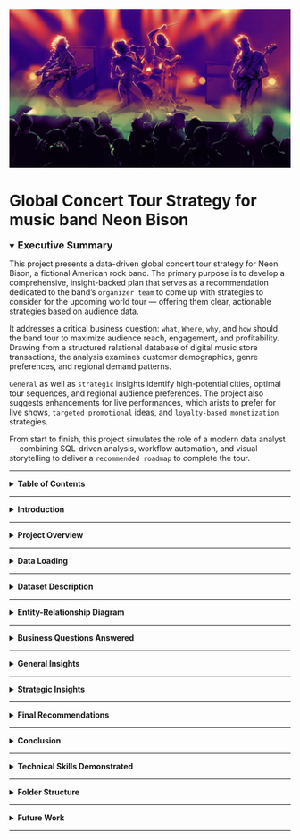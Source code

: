 <img src="Rock-Band-Project.jpg" alt="Neon Bison Global Tour Banner" style="width:100%; max-height:400px; object-fit:cover;" />

# Global Concert Tour Strategy for music band Neon Bison

<details open>
<summary><strong><span style="font-size: 1.25em;">Executive Summary</span></strong></summary>

This project presents a data-driven global concert tour strategy for Neon Bison, a fictional American rock band. The primary purpose is to develop a comprehensive, insight-backed plan that serves as a recommendation dedicated to the band’s `organizer team` to come up with strategies to consider for the upcoming world tour — offering them clear, actionable strategies based on audience data.

It addresses a critical business question: `what`, `Where`, `why`, and `how` should the band tour to maximize audience reach, engagement, and profitability. Drawing from a structured relational database of digital music store transactions, the analysis examines customer demographics, genre preferences, and regional demand patterns.

`General` as well as `strategic` insights identify high-potential cities, optimal tour sequences, and regional audience preferences. The project also suggests enhancements for live performances, which arists to prefer for live shows, `targeted promotional` ideas, and `loyalty-based monetization` strategies.

From start to finish, this project simulates the role of a modern data analyst — combining SQL-driven analysis, workflow automation, and visual storytelling to deliver a `recommended roadmap` to complete the tour.

</details>

---

<details>
<summary><strong>Table of Contents</strong></summary>

- [Introduction](#introduction)
- [Project Overview](#project-overview)  
- [Data Loading](#data-loading)  
- [Dataset Description](#dataset-description)  
- [Entity-Relationship Diagram](#entity-relationship-diagram)  
- [Business Questions Answered](#business-questions-answered)  
- [General Insights](#general-insights)  
- [Strategic Insights](#strategic-insights)
- [Final Recommendations](#final-recommendations)
- [Technical Skills Demonstrated](#technical-skills-demonstrated)
- [Conclusion](#conclusion)  
- [Folder Structure](#folder-structure)
- [Future Work](#future-work)

</details>

---

<a id="introduction"></a>
<details>
<summary><strong>
Introduction</strong></summary>

A data-driven analytics project focused on designing the **optimal global concert tour strategy** for *Neon Bison*, a fictional American rock band. Using real-world digital music store data, this project uncovers customer spending patterns, genre preferences, and high-potential cities — enabling smart tour scheduling, geo-targeted promotions, and fan engagement strategies.

The **primary purpose** of this project is to have a recommended features to optimize the characteristics and planning of an upcoming world tour to be more **effective**, **profitable**, and **entertaining**.

This project simulates a real-world music business scenario and demonstrates how structured SQL analysis can be used to make **profitable touring decisions**.

</details>

---

<a id="project-overview"></a>
<details>
<summary><strong>Project Overview</strong></summary>

**Business Objective**  
To design a profitable, data-backed concert tour for *Neon Bison* by identifying the most promising countries, cities, and fan segments across the world.

**Background**  
*Neon Bison*, an emerging American rock band, is planning its next international concert tour. Instead of relying solely on intuition or past performance, the management team aims to use transactional music store data to understand where their strongest and most valuable fan bases are located.

**Analytical Approach**  
Using structured SQL queries on a relational database that mirrors a global digital music platform, this project analyzes:

- Countries and cities with the highest music-related revenue  
- Top-spending customers and their geographic concentration  
- Regional dominance of music genres, especially Rock  
- Commercial performance of artists and albums by market  
- Customer behavior insights across genre and format preferences  

**Outcome**  
The analysis results in a strategic roadmap for Neon Bison’s global concert tour. By aligning their performance schedule with high-revenue markets and loyal fan clusters, the band can maximize ticket sales, merchandising opportunities, and marketing efficiency.

</details>




---

<a id="data-loading"></a>
<details>
<summary><strong>Data Loading</strong></summary>

This section demonstrates how the dataset was imported and loaded to `PostgreSQL` database locally before our analysis. First a database was created and then we used automation for uploading the .CSV files using `Python` on the `Jupyter Notebook`. We used the `SQLAlchemy` library to import the functions to have the files path and do the task for us. 


<div style="padding-left: 5em;">
  <details open>
    <summary><strong>Snapshot of Data Loading onto database using Python (click to open)</strong></summary>
    <img src="validation/loading_onto_batabase.png" alt="ABCDE">
  </details>
</div>


You can preview the automation steps in action here:  
🎥 **[Watch the video on YouTube](https://youtu.be/SzcM7h5wIxY?si=QEMQKyq-n09Kvpln)** (right-click or Ctrl+Click to open in a new tab)

[![Watch the video](https://img.youtube.com/vi/SzcM7h5wIxY/0.jpg)](https://youtu.be/SzcM7h5wIxY?si=QEMQKyq-n09Kvpln)

---

Additionally, a local copy of the video is included in the repository:

<video width="100%" height="400" controls>
  <source src="validation/data_loading.mp4" type="video/mp4">
  Your browser does not support the video tag.
</video>

</details>


---

<a id="dataset-description"></a>
<details>
<summary><strong>Dataset Description</strong></summary>

The dataset resembles a digital music store with the following key tables:

| Table                   | Description                                                  |
|-------------------------|--------------------------------------------------------------|
| customer              | Customer info, country, contact details, and rep IDs         |
| invoice               | Purchase transactions, billing countries, totals             |
| invoice_line          | Individual line items in each invoice (track, price, qty)    |
| track                 | Metadata of tracks: album, genre, composer, duration         |
| album                 | Albums and their corresponding artists                       |
| artist                | Artist names                                                 |
| genre                 | Genres (e.g., Rock, Jazz, Pop)                               |
| media_type            | Format of music (MP3, AAC, etc.)                             |
| employee              | Store employees, reps, and hierarchy                         |
| playlist, playlist_track | Playlist metadata and track mapping               |

> Key CSV files ( Available in data/ folder):  
> customer.csv, invoice.csv, invoice_line.csv, track.csv, album.csv, artist.csv, genre.csv,  
> media_type.csv, employee.csv, playlist.csv, playlist_track.csv

</details>

---

<a id="entity-relationship-diagram"></a>
<details>
<summary><strong>Entity-Relationship Diagram</strong></summary>

Below is the database schema showcasing relationships between all tables:

![Schema Diagram](schema_diagram.png)

</details>

---

<a id="business-questions-answered"></a>
<details>
<summary><strong>Business Questions Answered</strong></summary>

### Genre & Track Trends <sub><em> (Click on the question to see the answers directly)</em></sub>

<div style="padding-left: 5em;">
  <details>
    <summary><strong>Genre with Highest Revenues</strong></summary>
    <img src="outputs/Q1.jpg" alt="Genre with Highest Revenues">
  </details>
</div>
<div style="padding-left: 5em;">
  <details>
    <summary><strong>Genre with Low Volume but High Revenue</strong></summary>
    <img src="outputs/Q2.jpg" alt="Genre with Low Volume but High Revenue">
  </details>
</div>
<div style="padding-left: 5em;">
  <details>
    <summary><strong>Tracks Purchased Most Number of Times</strong></summary>
    <img src="outputs/Q3.jpg" alt="Tracks Purchased Most Number of Times">
  </details>
</div>
<div style="padding-left: 5em;">
  <details>
    <summary><strong>Songs longer than Average Song Length</strong></summary>
    <img src="outputs/Q4.jpg" alt="Songs longer than Average Song Length">
  </details>
</div>
<div style="padding-left: 5em;">
  <details>
    <summary><strong>All Rock Music Listeners Data</strong></summary>
    <img src="outputs/Q5.jpg" alt="All Rock Music Listeners Data">
  </details>
</div>

### Artist & Album Performance <sub><em> (Click on the question to see the answers directly)</em></sub>

<div style="padding-left: 5em;">
  <details>
    <summary><strong>Albums with Highest Revenue Per Track</strong></summary>
    <img src="outputs/Q6.jpg" alt="Albums with Highest Revenue Per Track">
  </details>
</div>
<div style="padding-left: 5em;">
  <details>
    <summary><strong>Artists With Highest Revenue</strong></summary>
    <img src="outputs/Q7.jpg" alt="Artists With Highest Revenue">
  </details>
</div>
<div style="padding-left: 5em;">
  <details>
    <summary><strong>Top 10 Rock artists by song numbers</strong></summary>
    <img src="outputs/Q8.jpg" alt="Top 10 Rock artists by song numbers">
  </details>
</div>
<div style="padding-left: 5em;">
  <details>
    <summary><strong>Artists with Most Number of Appearences in Invoices</strong></summary>
    <img src="outputs/Q9.jpg" alt="Artists with Most Number of Appearences in Invoices">
  </details>
</div>
<div style="padding-left: 5em;">
  <details>
    <summary><strong>Customer Spending on Each Artist</strong></summary>
    <img src="outputs/Q10.jpg" alt="Customer Spending on Each Artist">
  </details>
</div>

### Customer Insights & Segmentation <sub><em> (Click on the question to see the answers directly)</em></sub>

<div style="padding-left: 5em;">
  <details>
    <summary><strong>Highest Spending Customer of All Time</strong></summary>
    <img src="outputs/Q11.jpg" alt="Highest Spending Customer of All Time">
  </details>
</div>
<div style="padding-left: 5em;">
  <details>
    <summary><strong>Customers with Single or Multiple Purchases</strong></summary>
    <img src="outputs/Q13.jpg" alt="Customers with Single or Multiple Purchases">
  </details>
</div>
<div style="padding-left: 5em;">
  <details>
    <summary><strong>Top Spenders From Each Country</strong></summary>
    <img src="outputs/Q14.jpg" alt="Top Spenders From Each Country">
  </details>
</div>

### Geographic Market Analysis <sub><em> (Click on the question to see the answers directly)</em></sub>

<div style="padding-left: 5em;">
  <details>
    <summary><strong>Country Wise Top Spenders on Music</strong></summary>
    <img src="outputs/Q14.jpg" alt="Country Wise Top Spenders on Music">
  </details>
</div>
<div style="padding-left: 5em;">
  <details>
    <summary><strong>Country Wise Most Popular Genre</strong></summary>
    <img src="outputs/Q16.jpg" alt="Country Wise Most Popular Genre">
  </details>
</div>
<div style="padding-left: 5em;">
  <details>
    <summary><strong>Country With Most Invoices</strong></summary>
    <img src="outputs/Q17.jpg" alt="Country With Most Invoices">
  </details>
</div>
<div style="padding-left: 5em;">
  <details>
    <summary><strong>Country Wise Average Revenue</strong></summary>
    <img src="outputs/Q18.jpg" alt="Country Wise Average Revenue">
  </details>
</div>
<div style="padding-left: 5em;">
  <details>
    <summary><strong>City With The Best Customers</strong></summary>
    <img src="outputs/Q19.jpg" alt="City With The Best Customers">
  </details>
</div>

### Financial Insights <sub><em> (Click on the question to see the answers directly)</em></sub>

<div style="padding-left: 5em;">
  <details>
    <summary><strong>Top 3 Values of Invoice</strong></summary>
    <img src="outputs/Q20.jpg" alt="Top 3 Values of Invoice">
  </details>
</div>

### Operational Utilities <sub><em> (Click on the question to see the answers directly)</em></sub>

<div style="padding-left: 5em;">
  <details>
    <summary><strong>Senior Most Employee in the band</strong></summary>
    <img src="outputs/Q21.jpg" alt="Senior Most Employee in the band">
  </details>
</div>

</details>





---

<a id="general-insights"></a>
<details>
<summary><strong>General Insights</strong></summary>

1. `Rock` leads all genres in both sales volume and revenue contribution.
2. `Jazz` and `Classical` genres, while not top-selling, generate high average revenue per track, indicating niche but valuable appeal.
3. The `United States` and `Canada` have the most active and highest-spending customers, followed by `Brazil` and `Germany`.
4. Cities like `São Paulo`, `Edmonton`, and `Prague` show standout average spend per customer, revealing deeper engagement despite smaller populations.
5. Artists such as `Queen` and `Led Zeppelin` consistently appear in high-revenue albums, highlighting strong catalog longevity.
6. Albums like `Cake: B-Sides` and `Rarities` earn significantly more revenue per track, suggesting that rare or curated content has strong market demand.
7. Customers such as `Aaron Mitchell` and `Bjørn Hansen` exhibit diverse music interests across multiple genres.
8. `Rock` buyers tend to be repeat purchasers, suggesting high potential for long-term engagement with this segment.
9. `František Wichterlová` and `Luis Rojas` emerge as outlier high-spenders, despite moderate purchase frequency, indicating opportunities for targeted experiences.

</details>

---

<a id="strategic-insights"></a>
<details>
<summary><strong>Strategic Insights</strong></summary>

1. `North America` offers a strong starting point due to high activity, particularly in the USA and Canada, with both large customer bases and deep engagement.
2. `Brazil` and `Germany` stand out as valuable secondary markets, combining a growing customer base with solid revenue potential.
3. Specific `European` cities like `Prague` and `Berlin` reveal niche but profitable audiences, making them ideal for exclusive or targeted events.
4. Customers who purchase across `multiple genres` present an opportunity to promote `exploratory` or `genre-mixed playlists`, encouraging further engagement.
5. `Rock` genre loyalty can support returning customer strategies, such as `early announcements` or `priority ticketing` for known fans.
6. High average revenue per track for `Jazz` and `Classical` points to the viability of premium or `limited-edition offerings` in select regions.
7. High-value spenders highlight the importance of `personalized incentives`, even when purchase frequency is modest. It can be utilised by branding to gain more potential customers and secure profitability in the long-term financial space.

</details>

---

<a id="final-recommendations"></a>

<details>
<summary><strong>Final Recommendations</strong></summary>

[**_(For better experience, click here to view the presentation report as a PDF)_**](report/report_presentation.pdf)

- **Launch the Tour in the USA and Canada**  
  Focus on cities like New York, Chicago, and Toronto that combine strong purchase volumes and consistent customer engagement.

- **Prioritize Brazil and Europe in the Next Phases**  
  São Paulo and Brasília show strong average spend. European cities like Prague and Berlin offer niche but high-spending audiences.

- **Create Digital Pre-Tour Campaigns**  
  Share behind-the-scenes footage, regional playlists, and early previews tailored to the favorite genres of each location to boost anticipation.

- **Recognize Loyal and High-Spending Fans**  
  Offer early ticket access or exclusive merchandise to top customers like Luis Rojas and František Wichterlová, and to repeat Rock genre buyers.

- **Design a Tiered Loyalty Program**  
  Introduce Bronze, Silver, and Gold tiers with benefits like VIP access, merch discounts, and digital perks based on total spend and genre diversity.

- **Host Exclusive Events in Select Markets**  
  Use collector albums and high-revenue genres to plan limited-entry shows or acoustic sessions in high-value cities like Edmonton and Prague.

</details>


---


<a id="conclusion"></a>

<details>
<summary><strong>Conclusion</strong></summary>

This project demonstrates how structured SQL analytics can translate raw transactional data into meaningful business decisions. 

By analyzing listener behavior, regional market potential, and revenue patterns, Neon Bison can design more effective concert tours, improve fan targeting, and identify high-value customer segments. 

The methodology showcased here is scalable and adaptable to other artists or industries seeking to leverage relational databases for strategic growth.

</details>

---

<a id="technical-skills-demonstrated"></a>
<details>
<summary><strong>Technical Skills Demonstrated</strong></summary>

**SQL Skills**  
- Multi-table joins using `INNER JOIN`, `LEFT JOIN`  
- Aggregation and filtering using `GROUP BY`, `HAVING`  
- Window functions such as `ROW_NUMBER`, `RANK` for advanced analytics  
- Common Table Expressions `(CTEs)` for modular and readable queries  
- `Query optimization`, sorting, and formatting of outputs for clarity  

**Data Workflow & Tools**  
- Used `Jupyter Notebook` and `Python` to automate bulk data loading into `PostgreSQL`
- Used `ORM` libraries like `SQL Alchemy` for data faster data loading
- Set up and analyzed datasets within a locally hosted database
- Utilized AI tools like `ChatGPT` to accelerate query design and enhance productivity  

**Conceptual Foundations**  
- Applied core `DBMS (Database Management System)` principles to model relationships across tables

**AI Tools Used**
- Used `ChatGPT` to design and optimize `SQL` queries
- Generated initial `visualizations` & `documentation` with AI suggestions


</details>


---


<a id="folder-structure"></a>
<details>
<summary><strong>Folder Structure</strong></summary>

```bash
music-sales-analysis/
├── data/                               # Raw CSV files (source tables)
│   ├── album.csv
│   ├── artist.csv
│   ├── customer.csv
│   ├── employee.csv
│   ├── genre.csv
│   ├── invoice.csv
│   ├── invoice_line.csv
│   ├── media_type.csv
│   ├── playlist.csv
│   ├── playlist_track.csv
│   └── track.csv
│
├── queries/                            # SQL scripts answering business questions
│   ├── 01_Genre_Highest_Revenue.sql
│   ├── 02_Genre_High_Value_Low_Volume.sql
│   ├── 03_Most_Purchased_Tracks.sql
│   ├── 04_Songs_Longer_Than_Average.sql
│   ├── 05_All_Rock_Music_Listeners.sql
│   ├── 06_Albums_Highest_Revenue_Per_Track.sql
│   ├── 07_Artists_Highest_Revenue.sql
│   ├── 08_Top10_Rock_Artists_By_Tracks.sql
│   ├── 09_Artists_Most_Invoice_Appearances.sql
│   ├── 10_Customer_Spending_Per_Artist.sql
│   ├── 11_Top_Spending_Customers.sql
│   ├── 12_Highest_Spending_Customers.sql
│   ├── 13_Customers_Single_vs_Multiple_Purchases.sql
│   ├── 14_Top_Spenders_By_Country.sql
│   ├── 15_Top_Spenders_Per_Country.sql
│   ├── 16_Most_Popular_Genre_Per_Country.sql
│   ├── 17_Country_With_Most_Invoices.sql
│   ├── 18_Country_Wise_Average_Revenue.sql
│   ├── 19_Best_Customers_By_City.sql
│   ├── 20_Top_3_Invoice_Values.sql
│   └── 21_Senior_Most_Employee.sql
|
├── report/                             # Overall presentation of this project in a PowerPoint file
│   ├── Report-For-World-Neon-Bison-Tour-Analysis.pptx
│
|
├── outputs/                            # Visual output (JPG) for each query
│   ├── Q1.jpg
│   ├── Q2.jpg
│   ├── Q3.jpg
│   ├── Q4.jpg
│   ├── Q5.jpg
│   ├── Q6.jpg
│   ├── Q7.jpg
│   ├── Q8.jpg
│   ├── Q9.jpg
│   ├── Q10.jpg
│   ├── Q11.jpg
│   ├── Q12.jpg
│   ├── Q13.jpg
│   ├── Q14.jpg
│   ├── Q15.jpg
│   ├── Q16.jpg
│   ├── Q17.jpg
│   ├── Q18.jpg
│   ├── Q19.jpg
│   ├── Q20.jpg
│   └── Q21.jpg
│
├── validation/                         # Data setup & validation resources
│   ├── Notebook File for Data Upload.ipynb
│   └── Python Automated Table Creation & Data Fill Up on Jupyter Notebook.mp4
│
├── Rock-Band-Project.jpg
├── schema_diagram.png                  # Database schema/ER diagram
└── README.md                           # Project overview and documentation


---

<a id="conclusion"></a>

<details> <summary><strong>Conclusion</strong></summary>
This project showcases how relational database analysis can drive actionable music industry strategies. By analyzing purchase patterns, customer geography, genre preferences, and artist performance, bands like Neon Bison can make data-driven decisions for touring, pricing, and promotion.

</details>
```
</details>

---

<a id="future-work"></a>
<details>
<summary><strong>Future Work</strong></summary>

<ul>

<li>Integrate real-time streaming data to reflect evolving listener trends.</li>
<li>Perform sentiment analysis on social media to predict audience reactions.</li>
<li>Expand the dataset with more recent artist and tour performance data.</li>
<li>Optimize ticket pricing using predictive modeling techniques.</li>

</ul>

</details>

---
